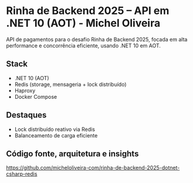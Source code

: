 # Rinha de Backend 2025 – API em .NET 10 (AOT) - Michel Oliveira

API de pagamentos para o desafio Rinha de Backend 2025, focada em alta performance e concorrência eficiente, usando .NET 10 em AOT.

## Stack

- .NET 10 (AOT)  
- Redis (storage, mensageria + lock distribuído)
- Haproxy  
- Docker Compose

## Destaques

- Lock distribuído reativo via Redis
- Balanceamento de carga eficiente

## Código fonte, arquitetura e insights

https://github.com/micheloliveira-com/rinha-de-backend-2025-dotnet-csharp-redis